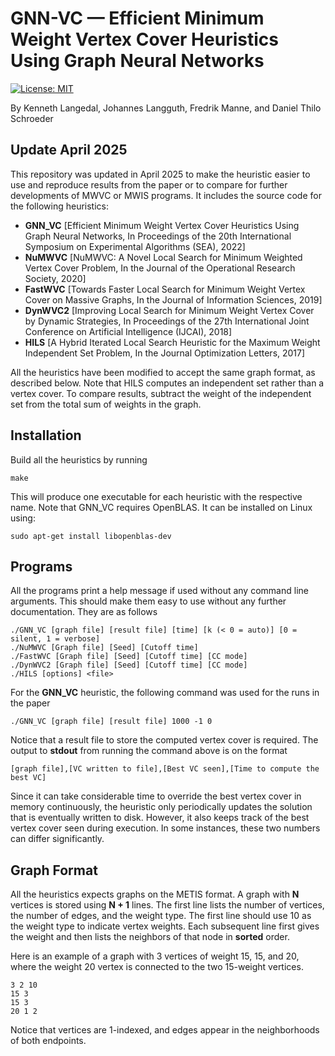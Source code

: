 # GNN-VC &mdash; Efficient Minimum Weight Vertex Cover Heuristics Using Graph Neural Networks

[![License: MIT](https://img.shields.io/badge/License-MIT-yellow.svg)](https://opensource.org/licenses/MIT)

By Kenneth Langedal, Johannes Langguth, Fredrik Manne, and Daniel Thilo Schroeder

## Update April 2025

This repository was updated in April 2025 to make the heuristic easier to use and reproduce results from the paper or to compare for further developments of MWVC or MWIS programs. It includes the source code for the following heuristics:
* **GNN_VC** [Efficient Minimum Weight Vertex Cover Heuristics Using Graph Neural Networks, In Proceedings of the 20th International Symposium on Experimental Algorithms (SEA), 2022]
* **NuMWVC** [NuMWVC: A Novel Local Search for Minimum Weighted Vertex Cover Problem, In the Journal of the Operational Research Society, 2020]
* **FastWVC** [Towards Faster Local Search for Minimum Weight Vertex Cover on Massive Graphs, In the Journal of Information Sciences, 2019]
* **DynWVC2** [Improving Local Search for Minimum Weight Vertex Cover by Dynamic Strategies, In Proceedings of the 27th International Joint Conference on Artificial Intelligence (IJCAI), 2018]
* **HILS** [A Hybrid Iterated Local Search Heuristic for the Maximum Weight Independent Set Problem, In the Journal Optimization Letters, 2017]

All the heuristics have been modified to accept the same graph format, as described below. Note that HILS computes an independent set rather than a vertex cover. To compare results, subtract the weight of the independent set from the total sum of weights in the graph.

## Installation

Build all the heuristics by running
```
make
```
This will produce one executable for each heuristic with the respective name. Note that GNN_VC requires OpenBLAS. It can be installed on Linux using:
```
sudo apt-get install libopenblas-dev
```

## Programs

All the programs print a help message if used without any command line arguments. This should make them easy to use without any further documentation. They are as follows
```
./GNN_VC [graph file] [result file] [time] [k (< 0 = auto)] [0 = silent, 1 = verbose]
./NuMWVC [Graph file] [Seed] [Cutoff time]
./FastWVC [Graph file] [Seed] [Cutoff time] [CC mode]
./DynWVC2 [Graph file] [Seed] [Cutoff time] [CC mode]
./HILS [options] <file>
```
For the **GNN_VC** heuristic, the following command was used for the runs in the paper
```
./GNN_VC [graph file] [result file] 1000 -1 0
```
Notice that a result file to store the computed vertex cover is required. The output to **stdout** from running the command above is on the format
```
[graph file],[VC written to file],[Best VC seen],[Time to compute the best VC]
```
Since it can take considerable time to override the best vertex cover in memory continuously, the heuristic only periodically updates the solution that is eventually written to disk. However, it also keeps track of the best vertex cover seen during execution. In some instances, these two numbers can differ significantly.

## Graph Format

All the heuristics expects graphs on the METIS format. A graph with **N** vertices is stored using **N + 1** lines. The first line lists the number of vertices, the number of edges, and the weight type. The first line should use 10 as the weight type to indicate vertex weights. Each subsequent line first gives the weight and then lists the neighbors of that node in **sorted** order.

Here is an example of a graph with 3 vertices of weight 15, 15, and 20, where the weight 20 vertex is connected to the two 15-weight vertices.

```
3 2 10
15 3
15 3
20 1 2
```

Notice that vertices are 1-indexed, and edges appear in the neighborhoods of both endpoints.

